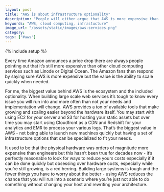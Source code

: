 ```yaml
---
layout: post
title: "AWS is about infrastructure optionality"
description: "People will either argue that AWS is more expensive than the alternative or worth it due the ability to scale. The real value is in the options available and being able to use them to build the system you want."
keywords: "AWS, cloud computing, infrastucture"
image_url: "/assets/static/images/aws-services.png"
category:
tags: ["#aws"]
---
```

{% include setup %}

<amp-img src="{{ IMG_PATH }}aws-services.png" alt="AWS services"  width="1107" height="383" layout="responsive"></amp-img>

Every time Amazon announces a price drop there are always people pointing out that it’s still more expensive than other cloud computing services such as Linode or Digital Ocean. The Amazon fans then respond by saying sure AWS is more expensive but the value is the ability to scale quickly when needed.

For me, the biggest value behind AWS is the ecosystem and the included optionality. When building large scale web services it’s tough to know every issue you will run into and more often than not your needs and implementation will change. AWS provides a ton of available tools that make growing and scaling easier beyond the hardware itself. You may start with using EC2 for your server and S3 for hosting your static assets but over time you may start using Cloudfront as a CDN and Redshift for your analytics and EMR to process your various logs. That’s the biggest value in AWS - not being able to launch new machines quickly but having a set of infrastructure options that can be specialized to fit your needs.

It used to be that the physical hardware was orders of magnitude more expensive than engineers but this hasn’t been true for decades now - it’s perfectly reasonable to look for ways to reduce yours costs especially if it can be done quickly but obsessing over hardware costs, especially while you’re still growing, is a red herring. Building large systems is tough and the fewer things you have to worry about the better - using AWS reduces the chance that you will run into a scenario where you’re just not able to do something without changing your host and rewriting your architecture.
